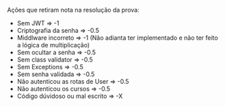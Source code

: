 Ações que retiram nota na resolução da prova:

- Sem JWT => -1
- Criptografia da senha => -0.5
- Middlware incorreto => -1 (Não adianta ter implementado e não ter feito a lógica de multiplicação)
- Sem ocultar a senha => -0.5
- Sem class validator => -0.5
- Sem Exceptions => -0.5
- Sem senha validada => -0.5
- Não autenticou as rotas de User => -0.5
- Não autenticou os cursos => -0.5
- Código dúvidoso ou mal escrito => -X 